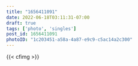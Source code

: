 ```yaml
---
title: "1656411091"
date: 2022-06-18T03:11:31-07:00
draft: true
tags: ['photo', 'singles']
post_id: 1656411091
photoID: "1c203451-a58a-4a87-e9c9-c5ac14a2c300"
---
```

{{< cfimg >}}